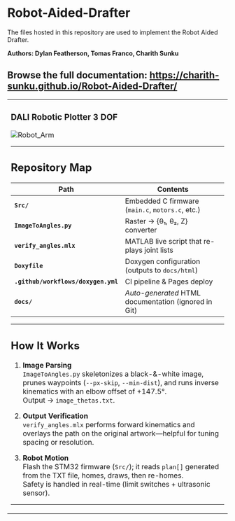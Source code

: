 # Robot-Aided-Drafter

The files hosted in this repository are used to implement the Robot Aided Drafter. 

**Authors: Dylan Featherson, Tomas Franco, Charith Sunku**

**Browse the full documentation: https://charith-sunku.github.io/Robot-Aided-Drafter/**
---
<table>
<tr><td width="50%">

### DALI Robotic Plotter 3 DOF

![Robot_Arm](https://github.com/user-attachments/assets/c616fc59-9f7a-4271-8a0e-a60f8165ad10)

---

## Repository Map

| Path | Contents |
|------|----------|
| **`Src/`** | Embedded C firmware (`main.c`, `motors.c`, etc.) |
| **`ImageToAngles.py`** | Raster → {θ₁, θ₂, Z} converter |
| **`verify_angles.mlx`** | MATLAB live script that re-plays joint lists |
| **`Doxyfile`** | Doxygen configuration (outputs to `docs/html`) |
| **`.github/workflows/doxygen.yml`** | CI pipeline & Pages deploy |
| **`docs/`** | _Auto-generated_ HTML documentation (ignored in Git) |

---

## How It Works

1. **Image Parsing**  
   `ImageToAngles.py` skeletonizes a black-&-white image, prunes
   waypoints (`--px-skip`, `--min-dist`), and runs inverse kinematics with an
   elbow offset of +147.5°.  
   Output → `image_thetas.txt`.

2. **Output Verification**  
   `verify_angles.mlx` performs forward kinematics and overlays the path on the original
   artwork—helpful for tuning spacing or resolution.

3. **Robot Motion**  
   Flash the STM32 firmware (`Src/`); it reads `plan[]` generated from the
   TXT file, homes, draws, then re-homes.  
   Safety is handled in real-time (limit switches + ultrasonic sensor).

---
